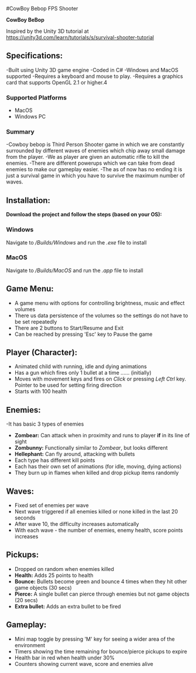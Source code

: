 #CowBoy Bebop FPS Shooter

**CowBoy BeBop**

Inspired by the Unity 3D tutorial at https://unity3d.com/learn/tutorials/s/survival-shooter-tutorial

## Specifications:

-Built using Unity 3D game engine
-Coded in C#
-Windows and MacOS supported
-Requires a keyboard and mouse to play.
-Requires a graphics card that supports OpenGL 2.1 or higher.4

### Supported Platforms

- MacOS
- Windows PC

### Summary
-Cowboy bebop is Third Person Shooter game in which we are constantly surrounded by different waves of enemies which chip away small damage from the player. 
-We as player are given an automatic rifle to kill the enemies. 
-There are different powerups which we can take from dead enemies to make our gameplay easier. 
-The as of now has no ending it is just a survival game in which you have to survive the maximum number of waves.

## Installation:

**Download the project and follow the steps (based on your OS):**

### Windows

Navigate to _/Builds/Windows_ and run the _.exe_ file to install

### MacOS

Navigate to _/Builds/MacOS_ and run the _.app_ file to install

## Game Menu:
- A game menu with options for controlling brightness, music and effect volumes
- There us data persistence of the volumes so the settings do not have to be set repeatedly
- There are 2 buttons to Start/Resume and Exit
- Can be reached by pressing 'Esc' key to Pause the game

## Player (Character):
- Animated child with running, idle and dying animations
- Has a gun which fires only 1 bullet at a time ...... (initially)
- Moves with movement keys and fires on _Click_ or pressing _Left Ctrl_ key. Pointer to be used for setting firing direction
- Starts with 100 health

## Enemies:
-It has basic 3 types of enemies
- **Zombear:** Can attack when in proximity and runs to player **if** in its line of sight
- **Zombunny:** Functionally similar to _Zombear_, but looks different
- **Hellephant:** Can fly around, attacking with bullets
- Each type has different kill points
- Each has their own set of animations (for idle, moving, dying actions)
- They burn up in flames when killed and drop pickup items randomly

## Waves:

- Fixed set of enemies per wave
- Next wave triggered if all enemies killed or none killed in the last 20 seconds
- After wave 10, the difficulty increases automatically
- With each wave - the number of enemies, enemy health, score points increases

## Pickups:

- Dropped on random when enemies killed
- **Health:** Adds 25 points to health
- **Bounce:** Bullets become green and bounce 4 times when they hit other game objects (30 secs)
- **Pierce:** A single bullet can pierce through enemies but not game objects (20 secs)
- **Extra bullet:** Adds an extra bullet to be fired

## Gameplay:

- Mini map toggle by pressing 'M' key for seeing a wider area of the environment
- Timers showing the time remaining for bounce/pierce pickups to expire
- Health bar in red when health under 30%
- Counters showing current wave, score and enemies alive
